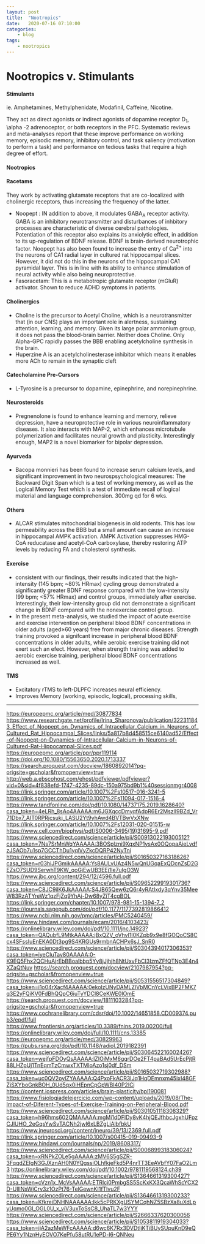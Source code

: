 ```yaml
---
layout: post
title:	"Nootropics"
date:	2020-07-16 07:10:00
categories:
    - blog
tags:
    - nootropics
---
```


# Nootropics v. Stimulants

#### Stimulants
ie. Amphetamines, Methylphenidate, Modafinil, Caffeine, Nicotine. 

They act as direct agonists or indirect agonists of dopamine receptor D<sub>1</sub>, \alpha -2 adrenoceptor, or both receptors in the PFC. Systematic reviews and meta-analyses report that these improve performance on working memory, episodic memory, inhibitory control, and task saliency (motivation to perform a task) and performance on tedious tasks that require a high degree of effort.

#### Nootropics

#### Racetams

They work by activating glutamate receptors that are co-localized with cholinergic receptors, thus increasing the frequency of the latter. 

- Noopept : IN addition to above, it modulates GABA<sub>A</sub> receptor activity. GABA is an inhibitory neurotransmitter and disturbances of inhbitory processes are characteristic of diverse cerebral pathologies. Potentiation of this receptor also explains its anxiolytic effect, in addition to its up-regulation of BDNF release. BDNF is brain-derived neurotrophic factor. Noopept has also been found to increase the entry of Ca<sup>2+</sup> into the neurons of CA1 radial layer in cultured rat hippocampal slices. However, it did not do this in the neurons of the hippocampal CA1 pyramidal layer. This is in line with its ability to enhance stimulation of neural activity while also being neuroprotective.
- Fasoracetam: This is a metabotropic glutamate receptor (mGluR) activator. Shown to reduce ADHD symptoms in patients. 


#### Cholinergics

- Choline is the precursor to Acetyl Choline, which is a neurotransmitter that (in our CNS) plays an important role in alertness, sustaining attention, learning, and memory. Given its large polar ammonium group, it does not pass the blood-brain barrier. Neither does Choline. Only Alpha-GPC rapidly passes the BBB enabling acetylcholine synthesis in the brain. 
- Huperzine A is an acetylcholinesterase inhibitor which means it enables more ACh to remain in the synaptic cleft

#### Catecholamine Pre-Cursors

- L-Tyrosine is a precursor to dopamine, epinephrine, and norepinephrine. 

#### Neurosteroids

- Pregnenolone is found to enhance learning and memory, relieve depression, have a neuroprotective role in various neuroinflammatory diseases. It also interacts with MAP-2, which enhances microtubule polymerization and facilitates neural growth and plasticity. Interestingly enough, MAP2 is a novel biomarker for bipolar depression. 

#### Ayurveda

- Bacopa monnieri has been found to increase serum calcium levels, and significant improvement in two neurospsychological measures: The Backward Digit Span which is a test of working memory, as well as the Logical Memory Test which is a test of immediate recall of logical material and language comprehension. 300mg qd for 6 wks. 

#### Others
- ALCAR stimulates mitochondrial biogenesis in old rodents. This has low permeability across the BBB but a small amount can cause an increase in hippocampal AMPK activation. AMPK Activation suppresses HMG-CoA reducatase and acetyl-CoA carboxylase, thereby restoring ATP levels by reducing FA and cholesterol synthesis. 

#### Exercise

- consistent with our findings, their results indicated that the high-intensity (145 bpm; ~80% HRmax) cycling group demonstrated a significantly greater BDNF response compared with the low-intensity (99 bpm; <57% HRmax) and control groups, immediately after exercise. Interestingly, their low-intensity group did not demonstrate a significant change in BDNF compared with the nonexercise control group. 
- In the present meta-analysis, we studied the impact of acute exercise and exercise intervention on peripheral blood BDNF concentrations in older adults (aged≥60 years) free
from major chronic diseases. Strength training provoked a signifcant increase in peripheral blood BDNF concentrations in older adults, while aerobic exercise training did not exert such an efect. However, when strength training was added to aerobic exercise training, peripheral blood BDNF concentrations increased as well.

#### TMS

- Excitatory rTMS to left-DLPFC increases neural efficiency.
- Improves Memory (working, episodic, logical), processing skills, 

---

https://europepmc.org/article/med/30877834
https://www.researchgate.net/profile/Irina_Sharonova/publication/322311843_Effect_of_Noopept_on_Dynamics_of_Intracellular_Calcium_in_Neurons_of_Cultured_Rat_Hippocampal_Slices/links/5a817b8d458515ce6140ad52/Effect-of-Noopept-on-Dynamics-of-Intracellular-Calcium-in-Neurons-of-Cultured-Rat-Hippocampal-Slices.pdf
https://europepmc.org/article/ppr/ppr119114
https://doi.org/10.1080/15563650.2020.1713337
https://search.proquest.com/docview/1860892014?pq-origsite=gscholar&fromopenview=true
http://web.a.ebscohost.com/ehost/pdfviewer/pdfviewer?vid=0&sid=4f838efd-1747-4235-89dc-150a975bd9b1%40sessionmgr4008
https://link.springer.com/article/10.1007%2Fs10517-016-3241-5
https://link.springer.com/article/10.1007%2Fs11094-017-1516-4
https://www.tandfonline.com/doi/pdf/10.1080/14737175.2019.1628640?casa_token=4eLRh_8sAo4AAAAA:m6JGXqccDmyqfAdpR6Er2MszlI9BZd_Vr71Dbx7_AIT0RPRjcsukj_LASU2Yt9yhAwd4BVTBwVxXNw
https://link.springer.com/article/10.1007%2Fs12031-020-01515-w
https://www.cell.com/biophysj/pdf/S0006-3495(19)31695-9.pdf
https://www.sciencedirect.com/science/article/pii/S0091302219300512?casa_token=7Ns7SrMnWqYAAAAA:3BOSplzni9XqxNP1ysAx0OQopaAieLvdfzJSAOb7u1sp7GCCThDu1yqlVyZkcDQRP42NyTni
https://www.sciencedirect.com/science/article/pii/S0165032716318626?casa_token=r03hiJPGmikAAAAA:Ys8AULvUAz4N5wQnUGqaExQDcnZsD2GEZsO7SUD9SerwhT9KW_qoGjEwUB3EEj1le7uIgO3W
https://www.jbc.org/content/294/12/4596.full.pdf
https://www.sciencedirect.com/science/article/pii/S0965229919301736?casa_token=C8JC9ilK6JkAAAAA:S4JB65Qew6zQ6r4yRAtIxdy3qYnv35MeeW83RzATYreWz1qzFjZq9YhAj-Dw68yZiT4cgBOL
https://link.springer.com/chapter/10.1007/978-981-15-1394-7_2
https://journals.sagepub.com/doi/pdf/10.1177/1177392819866412
https://www.ncbi.nlm.nih.gov/pmc/articles/PMC5240459/
https://www.hindawi.com/journals/ecam/2016/4103423/
https://onlinelibrary.wiley.com/doi/pdf/10.1111/jnc.14923?casa_token=QAQubfL9MtkAAAAA:jBxQZV_oVhvl1I0KZpb9x9e8fGOQoCS8Ccx4SFssIuEnEKA0Dt3pg9S4KRGUs9rmbnACHPx6sJ_SnR0
https://www.sciencedirect.com/science/article/pii/S0304394017306353?casa_token=iyeCIuTav80AAAAA:0-K9EQ5Fhx2QCHuAjrEbBBoalbbp5Yy8jJjhjh8NtUxvFbCI3IzmZFfQTNp3E4n4XZaQtNuv
https://search.proquest.com/docview/2107987954?pq-origsite=gscholar&fromopenview=true
https://www.sciencedirect.com/science/article/pii/S0531556517304849?casa_token=i1o04rXacf4AAAAA:0ekolzUNyDAMLZlVbMCnYcLVixBP2FMK7q3E2yFQiKV0FdBhQQpC6iuTyYDCl8CeKWE0IOmE
https://search.proquest.com/docview/1811103284?pq-origsite=gscholar&fromopenview=true
https://www.cochranelibrary.com/cdsr/doi/10.1002/14651858.CD009374.pub3/epdf/full
https://www.frontiersin.org/articles/10.3389/fnins.2019.00200/full
https://onlinelibrary.wiley.com/doi/full/10.1111/cns.13385
https://europepmc.org/article/med/30829963
https://pubs.rsna.org/doi/pdf/10.1148/radiol.2019182391
https://www.sciencedirect.com/science/article/pii/S0306452216002426?casa_token=wejfpFDOyQsAAAAA:lZIOiMxM6gqrDOe2FT4paBAd5UrEcPjtR88LHZpUj1TnEqmTzCmwxTXTMIoAzo1sj0df_DSm
https://www.sciencedirect.com/science/article/pii/S0165032719302988?casa_token=uc0QV2oylZYAAAAA:Q4PxoFkACR3IJq1HqDEmnxm45ixI48GFZjSXYboGnkBOH_0Ud5qx0iHEpnCpGpWBI40P2ICj
https://content.iospress.com/articles/brain-plasticity/bpl190081
https://www.fisiologiadelejercicio.com/wp-content/uploads/2019/08/The-Impact-of-Diferent-Types-of-Exercise-Training-on-Peripheral-Blood.pdf
https://www.sciencedirect.com/science/article/pii/S0301051118308329?casa_token=h96hms602QMAAAAA:mgMi1dDFIDy8vK4hjQEJfhbcJgxhUFpzCJlUHO_2eGqsYwSvTACNh2jwI6xLBZgLiAlbfbkU
https://www.jneurosci.org/content/jneuro/39/13/2369.full.pdf
https://link.springer.com/article/10.1007/s00415-019-09493-9
https://www.hindawi.com/journals/np/2019/8608317/
https://www.sciencedirect.com/science/article/pii/S0006899318306024?casa_token=xRNPkZOLe5gAAAAA:zMV6S5gSZR-3FqqdZEIgN3GJXznAH0N0YQgssiOLhfkjeFkd5P4nrTT3EeAVbfY07FaO2Lm3
https://onlinelibrary.wiley.com/doi/pdf/10.1002/9781119568124.ch39
https://www.sciencedirect.com/science/article/pii/S1364661319300427?casa_token=cVzn1x_McVsAAAAA:ETRlci0PmbgSS5ScKxKX3QcaWhScYCX2D-UlllNsWjCrv3z1OzPt76-TelGewnKI1fTlvu2F
https://www.sciencedirect.com/science/article/pii/S1364661319300233?casa_token=KfkreiDNHNAAAAAA:lkk5cPRKXgUSYMCqhNZ5SBzXa8uXdLpyUqmo0GI_OGL0U_x_viV3uxToSsC8_UhaTL7w3YYY
https://www.sciencedirect.com/science/article/pii/S2666337620300056
https://www.sciencedirect.com/science/article/pii/S1053811919304033?casa_token=ijA2azMeWFcAAAAA:d6wc6K7Rx3DVDtIjKTiBUySUpuKnD9eQPE6Yy1NznHyEOVO7KePfu58utRU1ePD-l6-QNNeu
